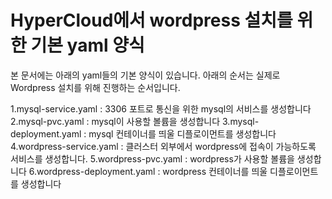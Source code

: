 # HyperCloud에서 wordpress 설치를 위한 기본 yaml 양식

본 문서에는 아래의 yaml들의 기본 양식이 있습니다.
아래의 순서는 실제로 Wordpress 설치를 위해 진행하는 순서입니다.

1.mysql-service.yaml : 3306 포트로 통신을 위한 mysql의 서비스를 생성합니다
2.mysql-pvc.yaml : mysql이 사용할 볼륨을 생성합니다
3.mysql-deployment.yaml : mysql 컨테이너를 띄울 디플로이먼트를 생성합니다
4.wordpress-service.yaml : 클러스터 외부에서 wordpress에 접속이 가능하도록 서비스를 생성합니다.
5.wordpress-pvc.yaml : wordpress가 사용할 볼륨을 생성합니다
6.wordpress-deployment.yaml : wordpress 컨테이너를 띄울 디플로이먼트를 생성합니다
